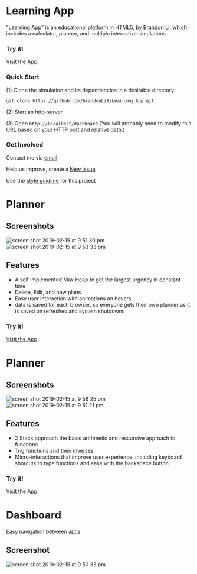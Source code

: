 <!--  README.md
      Learning_App
      Created by Brandon Li on 2/15/19.
      Copyright © 2019 Brandon Li. All rights reserved. 
-->
Learning App
=============

"Learning App" is an educational platform in HTML5, by [Brandon Li](https://github.com/brandonLi8), which includes a calculator, planner, and multiple interactive simulations.

### Try it!
<a href="https://brandonli8.github.io/Learning_App/dashboard" target="_blank">Visit the App</a>.


### Quick Start
(1) Clone the simulation and its dependencies in a desirable directory:
```
git clone https://github.com/brandonLi8/Learning_App.git
```
(2) Start an http-server

(3) Open `http://localhost/dashboard` (You will probably need to modify this URL based on your HTTP port and relative path.)

### Get Involved

Contact me via <a href="mailto:brandon.li820@icloud.com" target="_blank"> email </a>

Help us improve, create a <a href="https://github.com/brandonLi8/Learning_App/issues" target="_blank">New Issue</a>

Use the [style guidline](Style.md) for this project


Planner
=============

## Screenshots
![screen shot 2019-02-15 at 9 51 30 pm](https://user-images.githubusercontent.com/42391580/52894772-ecc3e180-316c-11e9-91b5-0fed1ac3e4de.png)
![screen shot 2019-02-15 at 9 53 33 pm](https://user-images.githubusercontent.com/42391580/52894770-e9c8f100-316c-11e9-81ff-a507e22f6294.png)

## Features
- A self implemented Max Heap to get the largest urgency in constant time
- Delete, Edit, and new plans
- Easy user interaction with animations on hovers
- data is saved for each browser, so everyone gets their own planner as it is saved on refreshes and system shutdowns

### Try it!
<a href="https://brandonli8.github.io/Learning_App/planner" target="_blank">Visit the App</a>.

Planner
=============

## Screenshots
![screen shot 2019-02-15 at 9 56 25 pm](https://user-images.githubusercontent.com/42391580/52894816-707dce00-316d-11e9-8c30-0a400f2c383f.png)
![screen shot 2019-02-15 at 9 51 21 pm](https://user-images.githubusercontent.com/42391580/52894817-72e02800-316d-11e9-88f2-20b8130972a6.png)

## Features
- 2 Stack approach the basic arithmetic and rescursive approach to functions
- Trig functions and their inverses
- Micro-interactions that improve user experience, including keyboard shorcuts to type functions and ease with the backspace button

### Try it!
<a href="https://brandonli8.github.io/Learning_App/calculator" target="_blank">Visit the App</a>.

Dashboard
=============
Easy navigation between apps
## Screenshot
![screen shot 2019-02-15 at 9 50 33 pm](https://user-images.githubusercontent.com/42391580/52894756-b8e8bc00-316c-11e9-8924-c28b4d606c16.png)
